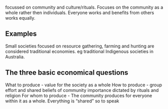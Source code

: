 focussed on community and culture/rituals. Focuses on the community as a whole rather then individuals. Everyone works and benefits from others works equally. 

## Examples
Small societies focused on resource gathering, farming and hunting are considered traditional economies. eg traditional Indigenous societies in Australia. 

## The three basic economical questions
What to produce  - value for the society as a whole
How to produce  - group effort and shared beliefs of community importance dictated by rituals and religion
For whom to produce  - The community produces for everyone within it as a whole. Everything is “shared” so to speak

